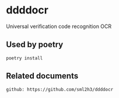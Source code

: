 # ddddocr

Universal verification code recognition OCR

## Used by poetry

    poetry install

## Related documents

    github: https://github.com/sml2h3/ddddocr
